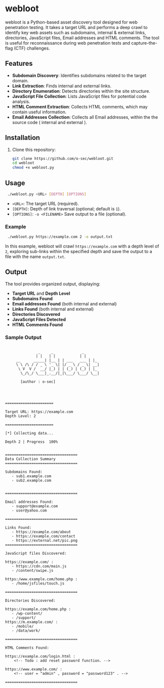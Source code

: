 
# webloot

webloot is a Python-based asset discovery tool designed for web penetration testing. It takes a target URL and performs a deep crawl to identify key web assets such as subdomains, internal & external links, directories, JavaScript files, Email addresses and HTML comments. The tool is useful for reconnaissance during web penetration tests and capture-the-flag (CTF) challenges.

## Features

- **Subdomain Discovery**: Identifies subdomains related to the target domain.
- **Link Extraction**: Finds internal and external links.
- **Directory Enumeration**: Detects directories within the site structure.
- **JavaScript File Collection**: Lists JavaScript files for potential code analysis.
- **HTML Comment Extraction**: Collects HTML comments, which may contain useful information.
- **Email Addresses Collection**: Collects all Email addresses, within the the source code ( internal and external ).

## Installation

1. Clone this repository:

    ```bash
    git clone https://github.com/o-sec/webloot.git
    cd webloot
    chmod +x webloot.py
    ```



## Usage

```bash
 ./webloot.py <URL> [DEPTH] [OPTIONS]
```

- `<URL>`: The target URL (required).
- `[DEPTH]`: Depth of link traversal (optional; default is `1`).
- `[OPTIONS]`: `-o <FILENAME>` Save output to a file (optional).


### Example

```bash
 ./webloot.py https://example.com 2 -o output.txt
```

In this example, webloot will crawl `https://example.com` with a depth level of `2`, exploring sub-links within the specified depth and save the output to a file with the name `output.txt`.



## Output

The tool provides organized output, displaying:
- **Target URL** and **Depth Level**
- **Subdomains Found**
- **Email addresses Found** (both internal and external)
- **Links Found** (both internal and external)
- **Directories Discovered**
- **JavaScript Files Detected**
- **HTML Comments Found**

### Sample Output

```plaintext

  		       _     _             _   
		      | |   | |           | |  
	 __      _____| |__ | | ___   ___ | |_ 
	 \ \ /\ / / _ \ '_ \| |/ _ \ / _ \| __|
	  \ V  V /  __/ |_) | | (_) | (_) | |_ 
	   \_/\_/ \___|_.__/|_|\___/ \___/ \__|
		                              
	   [author : o-sec]


  
  
======================

Target URL: https://example.com
Depth Level: 2

======================

[*] Collecting data...

Depth 2 | Progress  100%


=================================
Data Collection Summary
=================================

Subdomains Found:
   - sub1.example.com
   - sub2.example.com


=================================

Email addresses Found:
   - support@example.com
   - user@yahoo.com
   
=================================
   
Links Found:
   - https://example.com/about
   - https://example.com/contact
   - https://external.net/pic.png
=================================

JavaScript files Discovered:

https://example.com/ :
   - https://cdn.com/main.js
   - /content/swipe.js
   
https:/www.example.com/home.php :
   - /home/jsfiles/touch.js
      
=================================

Directories Discovered:

https://example.com/home.php :
   - /wp-content/
   - /support/
https://m.example.com/ :
   - /mobile/
   - /data/work/
   
=================================

HTML Comments Found:

https://example.com/login.html :
    <!-- Todo : add reset password function. -->
    
https://www.example.com/ :
    <!-- user = "admin" , password = "password123" . -->
    
=================================      

```

